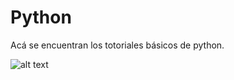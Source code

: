 # Python

Acá se encuentran los totoriales básicos de python.

![alt text](https://ep01.epimg.net/portadillasetiquetas/imagenes/2017/02/23/portadilla/1487865835_992873_1487865974_portadilla_normal.jpg)
